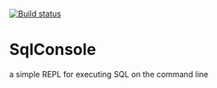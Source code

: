 [![Build status](https://ci.appveyor.com/api/projects/status/vrabhsacxbre0tt9?svg=true)](https://ci.appveyor.com/project/jhgbrt/sqlconsole)

# SqlConsole
a simple REPL for executing SQL on the command line

